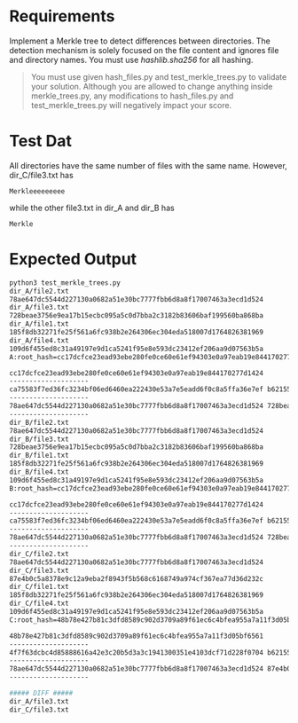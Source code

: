 # Requirements

Implement a Merkle tree to detect differences between directories. The detection mechanism is solely focused on the file content and ignores file and directory names. You must use _hashlib.sha256_ for all hashing.

> You must use given hash_files.py and test_merkle_trees.py to validate your solution. Although you are allowed to change anything inside merkle_trees.py, any modifications to hash_files.py and test_merkle_trees.py will negatively impact your score.

# Test Dat

All directories have the same number of files with the same name. However, dir_C/file3.txt has

```
Merkleeeeeeeee
```

while the other file3.txt in dir_A and dir_B has

```
Merkle
```


# Expected Output

```sh
python3 test_merkle_trees.py 
dir_A/file2.txt
78ae647dc5544d227130a0682a51e30bc7777fbb6d8a8f17007463a3ecd1d524
dir_A/file3.txt
728beae3756e9ea17b15ecbc095a5c0d7bba2c3182b83606baf199560ba868ba
dir_A/file1.txt
185f8db32271fe25f561a6fc938b2e264306ec304eda518007d1764826381969
dir_A/file4.txt
109d6f455ed8c31a49197e9d1ca5241f95e8e593dc23412ef206aa9d07563b5a
A:root_hash=cc17dcfce23ead93ebe280fe0ce60e61ef94303e0a97eab19e844170277d1424

cc17dcfce23ead93ebe280fe0ce60e61ef94303e0a97eab19e844170277d1424 
--------------------
ca75583f7ed36fc3234bf06ed6460ea222430e53a7e5eadd6f0c8a5ffa36e7ef b621554f096c88f48aae852488a4753cdac568a918648363f886665aef15a50f 
--------------------
78ae647dc5544d227130a0682a51e30bc7777fbb6d8a8f17007463a3ecd1d524 728beae3756e9ea17b15ecbc095a5c0d7bba2c3182b83606baf199560ba868ba 185f8db32271fe25f561a6fc938b2e264306ec304eda518007d1764826381969 109d6f455ed8c31a49197e9d1ca5241f95e8e593dc23412ef206aa9d07563b5a 
--------------------
dir_B/file2.txt
78ae647dc5544d227130a0682a51e30bc7777fbb6d8a8f17007463a3ecd1d524
dir_B/file3.txt
728beae3756e9ea17b15ecbc095a5c0d7bba2c3182b83606baf199560ba868ba
dir_B/file1.txt
185f8db32271fe25f561a6fc938b2e264306ec304eda518007d1764826381969
dir_B/file4.txt
109d6f455ed8c31a49197e9d1ca5241f95e8e593dc23412ef206aa9d07563b5a
B:root_hash=cc17dcfce23ead93ebe280fe0ce60e61ef94303e0a97eab19e844170277d1424

cc17dcfce23ead93ebe280fe0ce60e61ef94303e0a97eab19e844170277d1424 
--------------------
ca75583f7ed36fc3234bf06ed6460ea222430e53a7e5eadd6f0c8a5ffa36e7ef b621554f096c88f48aae852488a4753cdac568a918648363f886665aef15a50f 
--------------------
78ae647dc5544d227130a0682a51e30bc7777fbb6d8a8f17007463a3ecd1d524 728beae3756e9ea17b15ecbc095a5c0d7bba2c3182b83606baf199560ba868ba 185f8db32271fe25f561a6fc938b2e264306ec304eda518007d1764826381969 109d6f455ed8c31a49197e9d1ca5241f95e8e593dc23412ef206aa9d07563b5a 
--------------------
dir_C/file2.txt
78ae647dc5544d227130a0682a51e30bc7777fbb6d8a8f17007463a3ecd1d524
dir_C/file3.txt
87e4b0c5a8378e9c12a9eba2f8943f5b568c6168749a974cf367ea77d36d232c
dir_C/file1.txt
185f8db32271fe25f561a6fc938b2e264306ec304eda518007d1764826381969
dir_C/file4.txt
109d6f455ed8c31a49197e9d1ca5241f95e8e593dc23412ef206aa9d07563b5a
C:root_hash=48b78e427b81c3dfd8589c902d3709a89f61ec6c4bfea955a7a11f3d05bf6561

48b78e427b81c3dfd8589c902d3709a89f61ec6c4bfea955a7a11f3d05bf6561 
--------------------
4f7f63dcbc4d85888616a42e3c20b5d3a3c1941300351e4103dcf71d228f0704 b621554f096c88f48aae852488a4753cdac568a918648363f886665aef15a50f 
--------------------
78ae647dc5544d227130a0682a51e30bc7777fbb6d8a8f17007463a3ecd1d524 87e4b0c5a8378e9c12a9eba2f8943f5b568c6168749a974cf367ea77d36d232c 185f8db32271fe25f561a6fc938b2e264306ec304eda518007d1764826381969 109d6f455ed8c31a49197e9d1ca5241f95e8e593dc23412ef206aa9d07563b5a 
--------------------

##### DIFF #####
dir_A/file3.txt
dir_C/file3.txt
```
